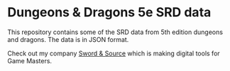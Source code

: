 # Dungeons & Dragons 5e SRD data

This repository contains some of the SRD data from 5th edition dungeons and dragons. The data is in JSON format.

Check out my company [Sword & Source](http://www.swordandsource.ca) which is making digital tools for Game Masters.
